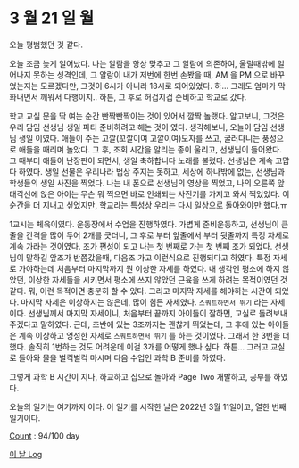 # 3 월 21 일 월

오늘 평범했던 것 같다.

오늘 조금 늦게 일어났다. 나는 알람을 항상 맞추고 그 알람에 의존하여, 울릴때밖에 일어나지 못하는 성격인데, 그 알람이 내가 저번에 한번 손봤을 때, AM 을 PM 으로 바꾸었는지는 모르겠다만, 그것이 6시가 아니라 18시로 되어있었다. 하... 그래도 엄마가 막 화내면서 깨워서 다행이지.. 하튼, 그 후로 허겁지겁 준비하고 학교로 갔다.

학교 교실 문을 딱 여는 순간 빤짝빤짝이는 것이 있어서 깜짝 놀랬다. 알고보니, 그것은 우리 담임 선생님 생일 파티 준비하려고 해논 것이 였다. 생각해보니, 오늘이 담임 선생님 생일 이였다. 애들이 주는 고깔(꼬깔이여 고깔이여)모자를 쓰고, 굴러다니는 풍성으로 애들을 때리며 놀았다. 그 후, 조회 시간을 알리는 종이 울리고, 선생님이 들어왔다. 그 때부터 애들이 난장판이 되면서, 생일 축하합니다 노래를 불렀다. 선생님은 계속 고맙다 하였다. 생일 선물은 우리나라 법상 주지는 못하고, 세상에 하나밖에 없는, 선생님과 학생들의 생일 사진을 찍었다. 나는 내 폰으로 선생님의 영상을 찍었고, 나의 오른쪽 앞 대각선에 앉은 아이는 무슨 뭐 찍으면 바로 인쇄되는 사진기를 가지고 와서 찍었었다. 이 순간을 더 지내고 싶었지만, 학교라는 특성상 우리는 다시 일상으로 돌아와야만 했다.ㅠ

1교시는 체육이였다. 운동장에서 수업을 진행하였다. 가볍게 준비운동하고, 선생님이 큰 줄을 간격을 많이 두어 2개를 긋더니, 그 후로 부터 앞줄에서 부터 뒷줄까지 특정 자세로 계속 가라는 것이였다. 조가 편성이 되고 나는 첫 번째로 가는 첫 번째 조가 되었다. 선생님이 말하길 앞조가 반쯤갔을때, 다음조 가고 이런식으로 진행되다고 하였다. 특정 자세로 가야하는데 처음부터 마지막까지 뭔 이상한 자세를 하였다. 내 생각엔 평소에 하지 않았던, 이상한 자세들을 시키면서 평소에 쓰지 않았던 근육을 쓰게 하려는 목적이였던 것 같다. 뭐, 이런 목적이면 충분히 할 수 있다. 그리고 마지막 자세를 해야하는 시간이 되었다. 마지막 자세은 이상하지는 않은데, 많이 힘든 자세였다. `스쿼트하면서 뛰기` 라는 자세이다. 선생님께서 마지막 자세이니, 처음부터 끝까지 아이들이 잘하면, 교실로 돌려보내 주겠다고 말하였다. 근데, 초반에 있는 3조까지는 괜찮게 뛰었는데, 그 후에 있는 아이들은 계속 이상하고 엉성한 자세로 `스쿼트하면서 뛰기` 를 하는 것이였다. 그래서 한 3번을 더 했다. 솔직히 1번하는 것도 어려운데 이걸 3개를 어떻게 했나 싶다. 하튼... 그러고 교실로 돌아와 물을 벌컥벌컥 마시며 다음 수업인 과학 B 준비를 하였다.

그렇게 과학 B 시간이 지나, 하교하고 집으로 돌아와 Page Two 개발하고, 공부를 하였다.

오늘의 일기는 여기까지 이다. 이 일기를 시작한 날은 2022년 3월 11일이고, 열한 번째 일기이다.

[Count](../../../roadmap/roadmap.md) : 94/100 day

[이 날 Log](../../../logs/2022/3/21.md)
